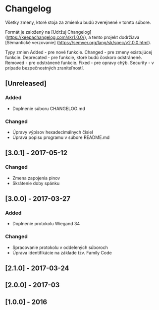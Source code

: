 # Changelog

Všetky zmeny, ktoré stoja za zmienku budú zverejnené v tomto súbore.

Formát je založený na [Udržuj Changelog] (https://keepachangelog.com/sk/1.0.0/),
a tento projekt dodržiava [Sémantické verzovanie] (https://semver.org/lang/sk/spec/v2.0.0.html).

Typy zmien
    Added - pre nové funkcie.
    Changed - pre zmeny existujúcej funkcie.
    Deprecated - pre funkcie, ktoré budú čoskoro odstránené.
    Removed - pre odstránené funkcie.
    Fixed - pre opravy chýb.
    Security - v prípade bezpečnostných zraniteľností.


## [Unreleased]
### Added
- Doplnenie súboru CHANGELOG.md
### Changed
- Úpravy výpisov hexadecimálnych čísiel
- Úprava popisu programu v súbore README.md

## [3.0.1] - 2017-05-12
### Changed
- Zmena zapojenia pinov
- Skrátenie doby spánku

## [3.0.0] - 2017-03-27
### Added
- Doplnenie protokolu Wiegand 34
### Changed
- Spracovanie protokolu v oddelených súboroch
- Úprava identifikácie na základe tzv. Family Code

## [2.1.0] - 2017-03-24

## [2.0.0] - 2017-03

## [1.0.0] - 2016

